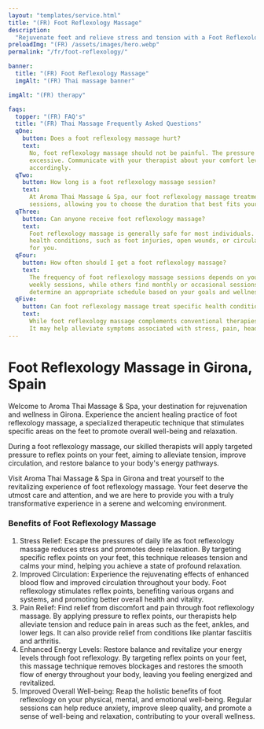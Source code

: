 ```yaml
---
layout: "templates/service.html"
title: "(FR) Foot Reflexology Massage"
description:
  "Rejuvenate feet and relieve stress and tension with a Foot Reflexology Massage at Aroma Thai Massage & Spa in Girona."
preloadImg: "(FR) /assets/images/hero.webp"
permalink: "/fr/foot-reflexology/"

banner:
  title: "(FR) Foot Reflexology Massage"
  imgAlt: "(FR) Thai massage banner"

imgAlt: "(FR) therapy"

faqs:
  topper: "(FR) FAQ's"
  title: "(FR) Thai Massage Frequently Asked Questions"
  qOne:
    button: Does a foot reflexology massage hurt?
    text:
      No, foot reflexology massage should not be painful. The pressure applied during the massage is firm but not
      excessive. Communicate with your therapist about your comfort level, and they will adjust the pressure
      accordingly.
  qTwo:
    button: How long is a foot reflexology massage session?
    text:
      At Aroma Thai Massage & Spa, our foot reflexology massage treatments are available in either 30 or 60-minute
      sessions, allowing you to choose the duration that best fits your schedule and needs.
  qThree:
    button: Can anyone receive foot reflexology massage?
    text:
      Foot reflexology massage is generally safe for most individuals. However, inform your therapist about any existing
      health conditions, such as foot injuries, open wounds, or circulatory disorders, to ensure the massage is suitable
      for you.
  qFour:
    button: How often should I get a foot reflexology massage?
    text:
      The frequency of foot reflexology massage sessions depends on your needs and preferences. Some people benefit from
      weekly sessions, while others find monthly or occasional sessions sufficient. Consult with your therapist to
      determine an appropriate schedule based on your goals and wellness needs.
  qFive:
    button: Can foot reflexology massage treat specific health conditions?
    text:
      While foot reflexology massage complements conventional therapies, it is not a substitute for medical treatment.
      It may help alleviate symptoms associated with stress, pain, headaches, digestive issues, and insomnia.
---
```


# Foot Reflexology Massage in Girona, Spain

Welcome to Aroma Thai Massage & Spa, your destination for rejuvenation and wellness in Girona. Experience the ancient
healing practice of foot reflexology massage, a specialized therapeutic technique that stimulates specific areas on the
feet to promote overall well-being and relaxation.

During a foot reflexology massage, our skilled therapists will apply targeted pressure to reflex points on your feet,
aiming to alleviate tension, improve circulation, and restore balance to your body's energy pathways.

Visit Aroma Thai Massage & Spa in Girona and treat yourself to the revitalizing experience of foot reflexology massage.
Your feet deserve the utmost care and attention, and we are here to provide you with a truly transformative experience
in a serene and welcoming environment.

### Benefits of Foot Reflexology Massage

1.  Stress Relief: Escape the pressures of daily life as foot reflexology massage reduces stress and promotes deep
    relaxation. By targeting specific reflex points on your feet, this technique releases tension and calms your mind,
    helping you achieve a state of profound relaxation.
2.  Improved Circulation: Experience the rejuvenating effects of enhanced blood flow and improved circulation throughout
    your body. Foot reflexology stimulates reflex points, benefiting various organs and systems, and promoting better
    overall health and vitality.
3.  Pain Relief: Find relief from discomfort and pain through foot reflexology massage. By applying pressure to reflex
    points, our therapists help alleviate tension and reduce pain in areas such as the feet, ankles, and lower legs. It
    can also provide relief from conditions like plantar fasciitis and arthritis.
4.  Enhanced Energy Levels: Restore balance and revitalize your energy levels through foot reflexology. By targeting
    reflex points on your feet, this massage technique removes blockages and restores the smooth flow of energy
    throughout your body, leaving you feeling energized and revitalized.
5.  Improved Overall Well-being: Reap the holistic benefits of foot reflexology on your physical, mental, and emotional
    well-being. Regular sessions can help reduce anxiety, improve sleep quality, and promote a sense of well-being and
    relaxation, contributing to your overall wellness.
